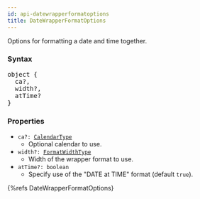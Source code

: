 ```yaml
---
id: api-datewrapperformatoptions
title: DateWrapperFormatOptions
---
```


Options for formatting a date and time together.

### Syntax

<pre class="syntax">
object {
  ca?,
  width?,
  atTime?
}
</pre>

### Properties

- <code class="def">ca?: <span>[CalendarType](api-calendartype)</span></code>
  - Optional calendar to use.
- <code class="def">width?: <span>[FormatWidthType](api-formatwidthtype)</span></code>
  - Width of the wrapper format to use.
- <code class="def">atTime?: <span>boolean</span></code>
  - Specify use of the "DATE at TIME" format (default `true`).

{%refs DateWrapperFormatOptions}

